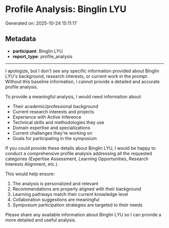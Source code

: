 # Profile Analysis: Binglin LYU

Generated on: 2025-10-24 15:11:17

## Metadata

- **participant**: Binglin LYU
- **report_type**: profile_analysis

---

I apologize, but I don't see any specific information provided about Binglin LYU's background, research interests, or current work in the prompt. Without this baseline information, I cannot provide a detailed and accurate profile analysis.

To provide a meaningful analysis, I would need information about:

- Their academic/professional background
- Current research interests and projects
- Experience with Active Inference
- Technical skills and methodologies they use
- Domain expertise and specializations
- Current challenges they're working on
- Goals for participating in the symposium

If you could provide these details about Binglin LYU, I would be happy to conduct a comprehensive profile analysis addressing all the requested categories (Expertise Assessment, Learning Opportunities, Research Interests Alignment, etc.).

This would help ensure:
1. The analysis is personalized and relevant
2. Recommendations are properly aligned with their background
3. Learning pathways match their current knowledge level
4. Collaboration suggestions are meaningful
5. Symposium participation strategies are targeted to their needs

Please share any available information about Binglin LYU so I can provide a more detailed and useful analysis.
